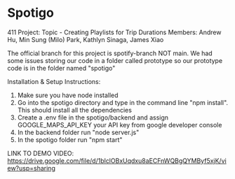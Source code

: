 # Spotigo
411 Project: Topic - Creating Playlists for Trip Durations
Members: Andrew Hu, Min Sung (Milo) Park, Kathlyn Sinaga, James Xiao

The official branch for this project is spotify-branch NOT main.
We had some issues storing our code in a folder called prototype so our prototype code is in the folder named "spotigo"

Installation & Setup Instructions:
1) Make sure you have node installed
2) Go into the spotigo directory and type in the command line "npm install". This should install all the dependencies
3) Create a .env file in the spotigo/backend and assign GOOGLE_MAPS_API_KEY your API key from google developer console
4) In the backend folder run "node server.js"
5) In the spotigo folder run "npm start"

LINK TO DEMO VIDEO: https://drive.google.com/file/d/1blclOBxUqdxu8aECFnWQBgQYMByf5xjK/view?usp=sharing



